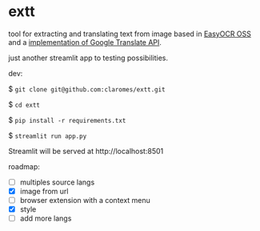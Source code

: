# extt

tool for extracting and translating text from image based in [EasyOCR OSS](https://github.com/JaidedAI/EasyOCR) and a [implementation of Google Translate API](https://github.com/ssut/py-googletrans).

just another streamlit app to testing possibilities.

dev:

$ `git clone git@github.com:claromes/extt.git`

$ `cd extt`

$ `pip install -r requirements.txt`

$ `streamlit run app.py`

Streamlit will be served at http://localhost:8501

roadmap:

- [ ] multiples source langs
- [x] image from url
- [ ] browser extension with a context menu
- [x] style
- [ ] add more langs